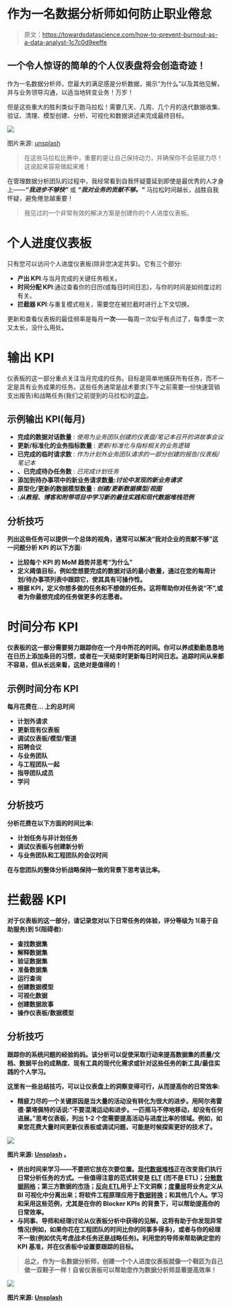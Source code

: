 # 作为一名数据分析师如何防止职业倦怠

> 原文：<https://towardsdatascience.com/how-to-prevent-burnout-as-a-data-analyst-1c7c0d9eeffe>

## 一个令人惊讶的简单的个人仪表盘将会创造奇迹！

作为一名数据分析师，您最大的满足感是分析数据，揭示“为什么”以及其他见解，并与业务领导沟通，以适当地转变业务！万岁！

但是这些重大的胜利类似于跑马拉松！需要几天、几周、几个月的迭代数据收集、验证、清理、模型创建、分析、可视化和数据讲述来完成最终目标。

![](img/5ffbd0619b84e1c3962eadbd2a04fac5.png)

图片来源: [unsplash](https://unsplash.com/photos/oGv9xIl7DkY)

> 在这些马拉松比赛中，重要的是让自己保持动力，并确保你不会筋疲力尽！这说起来容易做起来难！

在管理数据分析团队的过程中，我经常看到自我怀疑蔓延到即使是最优秀的人才身上——***“我进步不够快”*** 或 ***“我对业务的贡献不够。”*** 马拉松时间越长，战胜自我怀疑，避免倦怠越重要！

> 我见过的一个非常有效的解决方案是创建你的个人进度仪表板。

# 个人进度仪表板

只有您可以访问个人进度仪表板(除非您决定共享)。它有三个部分:

*   **产出 KPI**:与当月完成的关键任务相关。
*   **时间分配 KPI**:通过查看你的日历(或每日时间日志)，与你的时间是如何度过的有关。
*   **拦截器 KPI**:与重复模式相关，需要您在被拦截时进行上下文切换。

更新和查看仪表板的最佳频率是每月**一次**——每周一次似乎有点过了，每季度一次又太长，没什么用处。

# 输出 KPI

仪表板的这一部分重点关注当月完成的任务。目标是简单地捕获所有任务，而不一定是具有业务成果的任务。这些任务通常是战术要求(下午之前需要一份快速营销支出报告)和战略任务(我们之前提到的马拉松)的[混合](/balancing-tactical-and-strategic-tasks-as-a-data-analyst-2323bdd602f0)。

## 示例输出 KPI(每月)

*   **完成的数据对话数量** : *使用为业务团队创建的仪表盘/笔记本召开的讲故事会议*
*   **更新/标准化的业务指标数量** : *更新/标准化与指标相关的业务逻辑*
*   **已完成的临时请求数** : *作为计划外业务团队请求的一部分创建的报告/仪表板/笔记本*
*   **、已完成待办任务数** : *已完成计划任务*
*   **添加到待办事项中的新业务请求数量:*讨论中发现的新业务请求***
*   ****原型化/更新的数据模型数量** : *创建/更新数据模型/视图***
*   ****:*从教程、博客和附带项目中学习新的最佳实践和现代数据堆栈范例*****

## ****分析技巧****

****列出这些任务可以提供一个总体的视角，通常可以解决“我对企业的贡献不够”这一问题分析 KPI 的以下方面:****

*   ****比较每个 KPI 的 MoM 趋势并思考“为什么”****
*   ****定义阈值目标，例如您想要完成的数据对话的最小数量，通过在您的每周计划/待办事项列表中跟踪它，使其具有可操作性。****
*   ****根据 KPI，定义你想多做的任务和不想做的任务。这将帮助你对任务说“不”,或者为你最想完成的任务做更多的志愿者。****

# ****时间分布 KPI****

****仪表板的这一部分需要努力跟踪你在一个月中所花的时间。你可以养成勤勤恳恳地在日历上添加条目的习惯，或者在一天结束时更新每日时间日志。追踪时间从来都不容易，但从长远来看，这绝对是值得的！****

## ******示例时间分布 KPI******

******每月花费在…** 上的总时间****

*   ****计划外请求****
*   ****更新现有仪表板****
*   ****调试仪表板/模型/管道****
*   ****招聘会议****
*   ****与业务团队****
*   ****与工程团队一起****
*   ****指导团队成员****
*   ****学问****

## ****分析技巧****

****分析花费在以下方面的时间比率:****

*   ****计划任务与非计划任务****
*   ****调试仪表板与创建新分析****
*   ****与业务团队和工程团队的会议时间****

****在与您团队的整体分析战略保持一致的背景下思考该比率。****

# ****拦截器 KPI****

****对于仪表板的这一部分，请记录您对以下日常任务的体验，评分等级为 1(易于自助服务)到 5(阻碍者):****

*   ****查找数据集****
*   ****解释数据集****
*   ****验证数据集****
*   ****准备数据集****
*   ****运行查询****
*   ****创建数据模型****
*   ****可视化数据****
*   ****创建数据故事****
*   ****操作仪表板/数据模型****

## ****分析技巧****

****跟踪你的系统问题的经验妈妈。该分析可以促使采取行动来提高数据集的质量/文档、数据平台的成熟度、现有工具的现代化需求或针对这些任务的新工具/最佳实践的个人学习。****

******这里有一些总结技巧，可以让仪表盘上的洞察变得可行，从而提高你的日常效率**:****

*   ****精疲力尽的一个关键原因是当大量的活动没有转化为很大的进步。用阿尔弗雷德·蒙塔佩特的话说:“不要混淆运动和进步。一匹摇马不停地移动，却没有任何进展。”思考仪表板，列出 1-2 个您需要提高活动与进度比率的领域。例如，如果您花费大量时间更新仪表板或调试问题，可能是时候探索更好的技术了。****

****![](img/c01f18efaaa676de439d83c6f86c638c.png)****

****图片来源: [Unsplash](https://unsplash.com/photos/CzgFwXxHpCU) 。****

*   ****挤出时间来学习——不要把它放在次要位置。[现代数据堆栈](https://modern-cdo.medium.com/2022-technology-landscape-to-democratize-data-272b8228b6cb)正在改变我们执行日常分析任务的方式。一些值得注意的范式转变是 [ELT](https://www.kdnuggets.com/2020/12/future-etl-is-elt.html) (而不是 ETL)；[分散数据网格](https://www.amazon.com/Data-Mesh-Delivering-Data-Driven-Value/dp/1492092398)；第三方数据的[市场](https://www.forbes.com/sites/forbestechcouncil/2021/05/12/the-ins-and-outs-of-a-data-marketplace/?sh=54dc6fe619ea)；[反向 ETL](https://medium.com/memory-leak/reverse-etl-a-primer-4e6694dcc7fb)用于上下文洞察；[度量层](https://benn.substack.com/p/metrics-layer)将业务定义从 BI 可视化中分离出来；将软件工程原理应用于[数据转换](https://www.getdbt.com/)；和其他几个人。学习和采用这些范例，尤其是在你的 Blocker KPIs 的背景下，可以帮助提高你的日常效率。****
*   ****与同事、导师和经理讨论从仪表板分析中获得的见解。这将有助于你发现异常情况(例如，如果你花在工程团队的时间比你的同事多得多)，或者与你的经理不一致(例如优先考虑战术任务还是战略任务)。利用您的导师来帮助确定您的 KPI 基准，并在仪表板中设置要跟踪的目标。****

> ****总之，作为一名数据分析师，创建一个个人进度仪表板就像一个鞋匠为自己做一双鞋子一样！自省仪表板可以帮助您作为数据分析师显著提高效率！****

****![](img/5c9ce7a37e478550bf04e9793f61e78a.png)****

****图片来源: [Unsplash](https://unsplash.com/photos/2JtF6pYAOOI)****